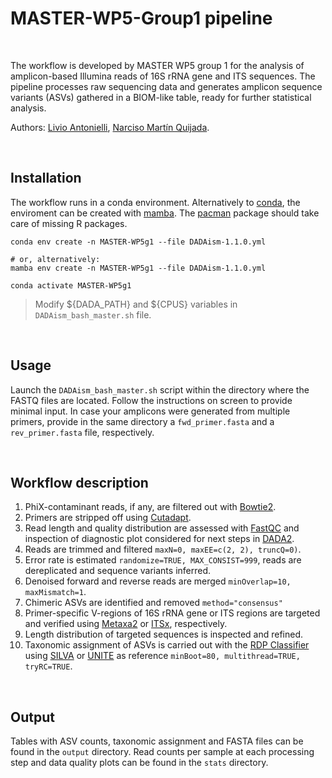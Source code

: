 # MASTER-WP5-Group1 pipeline  

<br>

The workflow is developed by MASTER WP5 group 1 for the analysis of amplicon-based Illumina reads of 16S rRNA gene and ITS sequences. The pipeline processes raw sequencing data and generates amplicon sequence variants (ASVs) gathered in a BIOM-like table, ready for further statistical analysis.  

Authors: [Livio Antonielli](https://github.com/iLivius), [Narciso Martín Quijada](https://github.com/nmquijada).

<br>

## Installation

The workflow runs in a conda environment. Alternatively to [conda](https://github.com/conda/conda), the enviroment can be created with [mamba](https://github.com/mamba-org/mamba). The [pacman](https://github.com/trinker/pacman) package should take care of missing R packages.

```
conda env create -n MASTER-WP5g1 --file DADAism-1.1.0.yml

# or, alternatively:
mamba env create -n MASTER-WP5g1 --file DADAism-1.1.0.yml

conda activate MASTER-WP5g1
```
> Modify ${DADA_PATH} and ${CPUS} variables in `DADAism_bash_master.sh` file.

<br>

## Usage

Launch the `DADAism_bash_master.sh` script within the directory where the FASTQ files are located. Follow the instructions on screen to provide minimal input. In case your amplicons were generated from multiple primers, provide in the same directory a `fwd_primer.fasta` and a `rev_primer.fasta` file, respectively.

<br>

## Workflow description

1) PhiX-contaminant reads, if any, are filtered out with [Bowtie2](https://github.com/BenLangmead/bowtie2). 
2) Primers are stripped off using [Cutadapt](https://github.com/marcelm/cutadapt). 
3) Read length and quality distribution are assessed with [FastQC](https://github.com/s-andrews/FastQC) and inspection of diagnostic plot considered for next steps in [DADA2](https://github.com/benjjneb/dada2).
4) Reads are trimmed and filtered `maxN=0, maxEE=c(2, 2), truncQ=0)`. 
5) Error rate is estimated `randomize=TRUE, MAX_CONSIST=999`, reads are dereplicated and sequence variants inferred. 
6) Denoised forward and reverse reads are merged `minOverlap=10, maxMismatch=1`. 
7) Chimeric ASVs are identified and removed `method="consensus"`
8) Primer-specific V-regions of 16S rRNA gene or ITS regions are targeted and verified using [Metaxa2](https://microbiology.se/software/metaxa2/) or [ITSx](https://microbiology.se/software/itsx/), respectively.
9)  Length distribution of targeted sequences is inspected and refined.
10) Taxonomic assignment of ASVs is carried out with the [RDP Classifier](https://github.com/rdpstaff/classifier) using [SILVA](https://zenodo.org/record/4587955#.YehTM_go_mE) or [UNITE](https://unite.ut.ee/repository.php) as reference `minBoot=80, multithread=TRUE, tryRC=TRUE`.

<br>

## Output

Tables with ASV counts, taxonomic assignment and FASTA files can be found in the `output` directory. Read counts per sample at each processing step and data quality plots can be found in the `stats` directory.